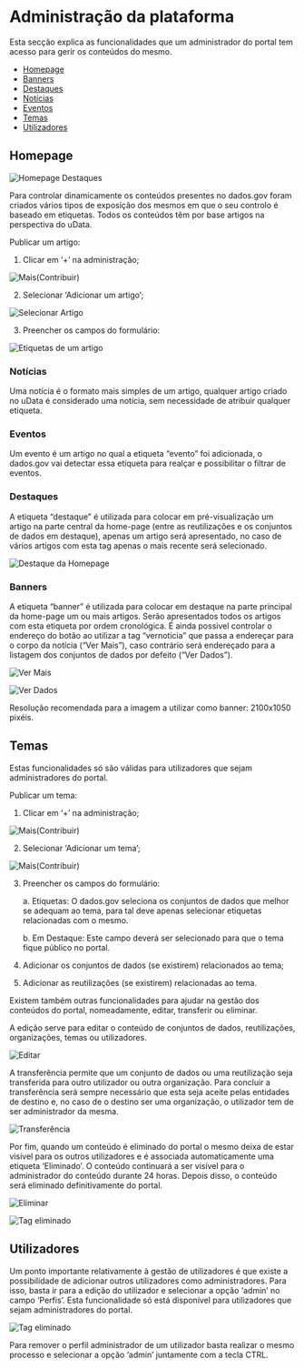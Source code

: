 # Administração da plataforma

Esta secção explica as funcionalidades que um administrador do portal tem acesso para gerir os conteúdos do mesmo.

- [Homepage](#homepage)
- [Banners](#banners)
- [Destaques](#destaques)
- [Notícias](#notícias)
- [Eventos](#eventos)
- [Temas](#temas)
- [Utilizadores](#utilizadores)

## Homepage

![Homepage Destaques](screenshots/homepage-destaques.JPG)

Para controlar dinamicamente os conteúdos presentes no dados.gov foram criados vários tipos de exposição dos mesmos em que o seu controlo é baseado em etiquetas. Todos os conteúdos têm por base artigos na perspectiva do uData.

Publicar um artigo:

1.	Clicar em ‘+’ na administração;

![Mais(Contribuir)](screenshots/plus.JPG)

2.	Selecionar ‘Adicionar um artigo’;

![Selecionar Artigo](screenshots/selecionar-artigo.JPG)

3.	Preencher os campos do formulário:

![Etiquetas de um artigo](screenshots/artigoetiquetas.JPG)

### Notícias

Uma notícia é o formato mais simples de um artigo, qualquer artigo criado no uData é considerado uma notícia, sem necessidade de atribuir qualquer etiqueta.

### Eventos
Um evento é um artigo no qual a etiqueta “evento” foi adicionada, o dados.gov vai detectar essa etiqueta para realçar e possibilitar o filtrar de eventos.

### Destaques
A etiqueta “destaque” é utilizada para colocar em pré-visualização um artigo na parte central da home-page (entre as reutilizações e os conjuntos de dados em destaque), apenas um artigo será apresentado, no caso de vários artigos com esta tag apenas o mais recente será selecionado. 

![Destaque da Homepage](screenshots/destaquehome.JPG)

### Banners
A etiqueta “banner” é utilizada para colocar em destaque na parte principal da home-page um ou mais artigos. Serão apresentados todos os artigos com esta etiqueta por ordem cronológica. É ainda possivel controlar o endereço do botão ao utilizar a tag “vernoticia” que passa a endereçar para o corpo da notícia (“Ver Mais”), caso contrário será endereçado para a listagem dos conjuntos de dados por defeito (“Ver Dados”).

![Ver Mais](screenshots/bannervermais.JPG)

![Ver Dados](screenshots/bannerverdados.JPG)

Resolução recomendada para a imagem a utilizar como banner: 2100x1050 pixéis.

## Temas

Estas funcionalidades só são válidas para utilizadores que sejam administradores do portal.

Publicar um tema:

1.	Clicar em ‘+’ na administração;

![Mais(Contribuir)](screenshots/plus.JPG)

2.	Selecionar ‘Adicionar um tema’;

![Mais(Contribuir)](screenshots/plustema.JPG)
 
3.	Preencher os campos do formulário:

    a.	Etiquetas: O dados.gov seleciona os conjuntos de dados que melhor se adequam ao tema, para tal deve apenas selecionar etiquetas relacionadas com o mesmo.

    b.	Em Destaque: Este campo deverá ser selecionado para que o tema fique público no portal.

4.	Adicionar os conjuntos de dados (se existirem) relacionados ao tema;

5.	Adicionar as reutilizações (se existirem) relacionadas ao tema.

Existem também outras funcionalidades para ajudar na gestão dos conteúdos do portal, nomeadamente, editar, transferir ou eliminar.

A edição serve para editar o conteúdo de conjuntos de dados, reutilizações, organizações, temas ou utilizadores.

![Editar](screenshots/edit.JPG)
   
A transferência permite que um conjunto de dados ou uma reutilização seja transferida para outro utilizador ou outra organização. Para concluir a transferência será sempre necessário que esta seja aceite pelas entidades de destino e, no caso de o destino ser uma organização, o utilizador tem de ser administrador da mesma.

![Transferência](screenshots/transferencia.JPG)
 
Por fim, quando um conteúdo é eliminado do portal o mesmo deixa de estar visível para os outros utilizadores e é associada automaticamente uma etiqueta ‘Eliminado’. O conteúdo continuará a ser visível para o administrador do conteúdo durante 24 horas. Depois disso, o conteúdo será eliminado definitivamente do portal.
 
![Eliminar](screenshots/eliminar.JPG)

![Tag eliminado](screenshots/eliminado.JPG)


## Utilizadores

Um ponto importante relativamente à gestão de utilizadores é que existe a possibilidade de adicionar outros utilizadores como administradores. Para isso, basta ir para a edição do utilizador e selecionar a opção ‘admin’ no campo ‘Perfis’. Esta funcionalidade só está disponível para utilizadores que sejam administradores do portal.

![Tag eliminado](screenshots/adminchoose.JPG)

Para remover o perfil administrador de um utilizador basta realizar o mesmo processo e selecionar a opção ‘admin’ juntamente com a tecla CTRL.
